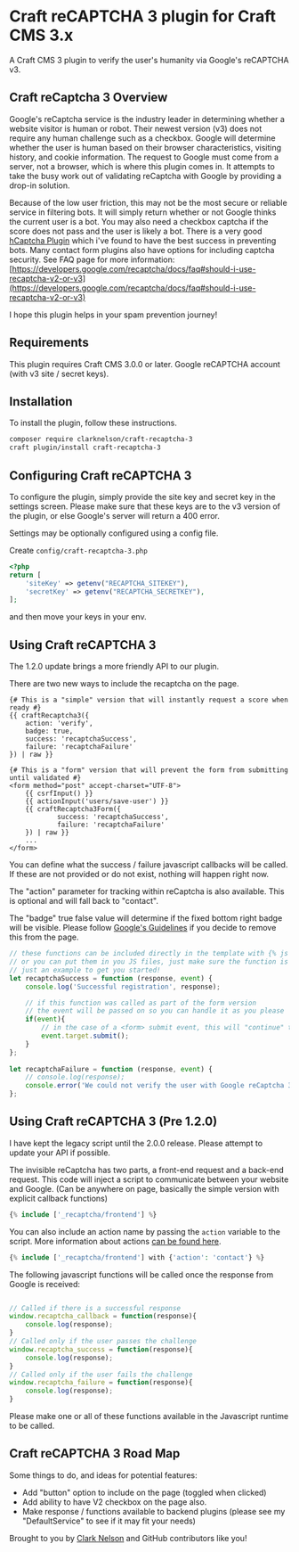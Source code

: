 # Craft reCAPTCHA 3 plugin for Craft CMS 3.x

A Craft CMS 3 plugin to verify the user's humanity via Google's reCAPTCHA v3.

## Craft reCaptcha 3 Overview

Google's reCaptcha service is the industry leader in determining whether a website visitor is human or robot. Their newest version (v3) does not require any human challenge such as a checkbox. Google will determine whether the user is human based on their browser characteristics, visiting history, and cookie information. The request to Google must come from a server, not a browser, which is where this plugin comes in. It attempts to take the busy work out of validating reCaptcha with Google by providing a drop-in solution.

Because of the low user friction, this may not be the most secure or reliable service in filtering bots. It will simply return whether or not Google thinks the current user is a bot. You may also need a checkbox captcha if the score does not pass and the user is likely a bot. There is a very good [hCaptcha Plugin](https://plugins.craftcms.com/craft-hcaptcha) which i've found to have the best success in preventing bots. Many contact form plugins also have options for including captcha security. See FAQ page for more information: [https://developers.google.com/recaptcha/docs/faq#should-i-use-recaptcha-v2-or-v3](https://developers.google.com/recaptcha/docs/faq#should-i-use-recaptcha-v2-or-v3)

I hope this plugin helps in your spam prevention journey!

## Requirements

This plugin requires Craft CMS 3.0.0 or later. Google reCAPTCHA account (with v3 site / secret keys). 

## Installation

To install the plugin, follow these instructions.

```bash
composer require clarknelson/craft-recaptcha-3
craft plugin/install craft-recaptcha-3
```

## Configuring Craft reCAPTCHA 3

To configure the plugin, simply provide the site key and secret key in the settings screen. Please make sure that these keys are to the v3 version of the plugin, or else Google's server will return a 400 error.

Settings may be optionally configured using a config file.

Create `config/craft-recaptcha-3.php`

```php
<?php
return [
    'siteKey' => getenv("RECAPTCHA_SITEKEY"),
    'secretKey' => getenv("RECAPTCHA_SECRETKEY"),
];
```

and then move your keys in your env.

## Using Craft reCAPTCHA 3

The 1.2.0 update brings a more friendly API to our plugin. 

There are two new ways to include the recaptcha on the page.

```twig
{# This is a "simple" version that will instantly request a score when ready #}
{{ craftRecaptcha3({ 
    action: 'verify',
    badge: true,
    success: 'recaptchaSuccess', 
    failure: 'recaptchaFailure' 
}) | raw }}
```

```twig
{# This is a "form" version that will prevent the form from submitting until validated #}
<form method="post" accept-charset="UTF-8">
    {{ csrfInput() }}
    {{ actionInput('users/save-user') }}
    {{ craftRecaptcha3Form({ 
            success: 'recaptchaSuccess', 
            failure: 'recaptchaFailure' 
    }) | raw }}
    ...
</form>
```

You can define what the success / failure javascript callbacks will be called. If these are not provided or do not exist, nothing will happen right now.

The "action" parameter for tracking within reCaptcha is also available. This is optional and will fall back to "contact".

The "badge" true false value will determine if the fixed bottom right badge will be visible. Please follow [Google's Guidelines](https://developers.google.com/recaptcha/docs/faq#id-like-to-hide-the-recaptcha-badge.-what-is-allowed) if you decide to remove this from the page.


```js
// these functions can be included directly in the template with {% js %}{% endjs %} tags
// or you can put them in you JS files, just make sure the function is available by the time the ajax finishes
// just an example to get you started!
let recaptchaSuccess = function (response, event) {
    console.log('Successful registration', response);

    // if this function was called as part of the form version
    // the event will be passed on so you can handle it as you please
    if(event){
        // in the case of a <form> submit event, this will "continue" the submission
        event.target.submit();
    }
};
          
let recaptchaFailure = function (response, event) {
    // console.log(response);
    console.error('We could not verify the user with Google reCaptcha 3: '+response['error-codes'].join(','))
};
```

## Using Craft reCAPTCHA 3 (Pre 1.2.0)

I have kept the legacy script until the 2.0.0 release. Please attempt to update your API if possible.

The invisible reCaptcha has two parts, a front-end request and a back-end request. This code will inject a script to communicate between your website and Google. (Can be anywhere on page, basically the simple version with explicit callback functions)

```php
{% include ['_recaptcha/frontend'] %}
```

You can also include an action name by passing the `action` variable to the script. More information about actions [can be found here](https://developers.google.com/recaptcha/docs/v3#actions).

```php
{% include ['_recaptcha/frontend'] with {'action': 'contact'} %}
```

The following javascript functions will be called once the response from Google is received:

```js

// Called if there is a successful response
window.recaptcha_callback = function(response){
    console.log(response);
}
// Called only if the user passes the challenge
window.recaptcha_success = function(response){
    console.log(response);
}
// Called only if the user fails the challenge
window.recaptcha_failure = function(response){
    console.log(response);
}
```

Please make one or all of these functions available in the Javascript runtime to be called.

## Craft reCAPTCHA 3 Road Map

Some things to do, and ideas for potential features:

* Add "button" option to include on the page (toggled when clicked)
* Add ability to have V2 checkbox on the page also.
* Make response / functions available to backend plugins (please see my "DefaultService" to see if it may fit your needs)
  
Brought to you by [Clark Nelson](https://clarknelson.com) and GitHub contributors like you!
